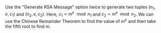 Use the "Generate RSA Message" option twice to generate two tuples $(n_1, e, c_1)$ and $(n_2, e, c_2)$. Here, $c_1 = m^e \mod n_1$ and $c_2 = m^e \mod n_2$. We can use the Chinese Remainder Theorem to find the value of $m^e$ and then take the fifth root to find $m$.

